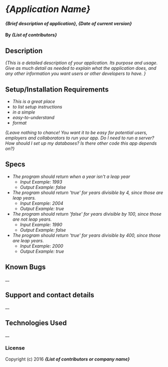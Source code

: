 # _{Application Name}_

#### _{Brief description of application}, {Date of current version}_

#### By _**{List of contributors}**_

## Description

_{This is a detailed description of your application. Its purpose and usage.  Give as much detail as needed to explain what the application does, and any other information you want users or other developers to have. }_

## Setup/Installation Requirements

* _This is a great place_
* _to list setup instructions_
* _in a simple_
* _easy-to-understand_
* _format_

_{Leave nothing to chance! You want it to be easy for potential users, employers and collaborators to run your app. Do I need to run a server? How should I set up my databases? Is there other code this app depends on?}_

## Specs

* _The program should return when a year isn't a leap year_
  * _Input Example: 1993_
  * _Output Example: false_
* _The program should return 'true' for years divisible by 4, since those are leap years._
  * _Input Example: 2004_
  * _Output Example: true_
* _The program should return 'false' for years divisible by 100, since those are not leap years._
  * _Input Example: 1990_
  * _Output Example: false_
* _The program should return 'true' for years divisible by 400, since those are leap years._
  * _Input Example: 2000_
  * _Output Example: true_

## Known Bugs

__

## Support and contact details

__

## Technologies Used

__

### License


Copyright (c) 2016 **_{List of contributors or company name}_**
